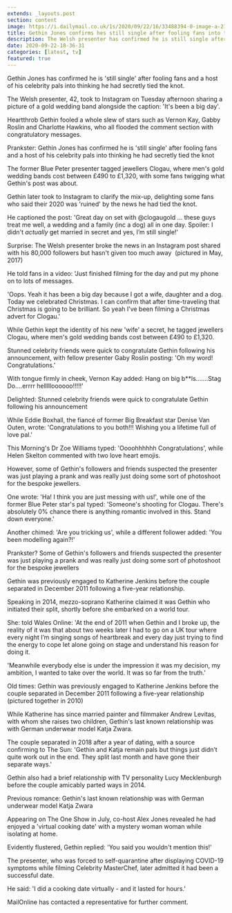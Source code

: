```yaml
---
extends: _layouts.post
section: content
image: https://i.dailymail.co.uk/1s/2020/09/22/16/33488394-0-image-a-21_1600789228137.jpg 
title: Gethin Jones confirms hes still single after fooling fans into thinking he had married 
description: The Welsh presenter has confirmed he is still single after fooling fans and a host of his celebrity pals into thinking he had secretly tied the knot. 
date: 2020-09-22-18-36-31 
categories: [latest, tv] 
featured: true 
--- 
```

Gethin Jones has confirmed he is 'still single' after fooling fans and a host of his celebrity pals into thinking he had secretly tied the knot. 

The Welsh presenter, 42, took to Instagram on Tuesday afternoon sharing a picture of a gold wedding band alongside the caption: 'It's been a big day'. 

Heartthrob Gethin fooled a whole slew of stars such as Vernon Kay, Gabby Roslin and Charlotte Hawkins, who all flooded the comment section with congratulatory messages. 



Prankster: Gethin Jones has confirmed he is 'still single' after fooling fans and a host of his celebrity pals into thinking he had secretly tied the knot

The former Blue Peter presenter tagged jewellers Clogau, where men's gold wedding bands cost between £490 to £1,320, with some fans twigging what Gethin's post was about. 

Gethin later took to Instagram to clarify the mix-up, delighting some fans who said their 2020 was 'ruined' by the news he had tied the knot.

He captioned the post: 'Great day on set with @clogaugold ... these guys treat me well, a wedding and a family (inc a dog) all in one day. Spoiler: I didn't *actually* get married in secret and yes, I’m still single!'

Surprise: The Welsh presenter broke the news in an Instagram post shared with his 80,000 followers but hasn't given too much away  (pictured in May, 2017)

He told fans in a video: 'Just finished filming for the day and put my phone on to lots of messages.

'Oops. Yeah it has been a big day because I got a wife, daughter and a dog. Today we celebrated Christmas. I can confirm that after time-traveling that Christmas is going to be brilliant. So yeah I’ve been filming a Christmas advert for Clogau.'    

While Gethin kept the identity of his new 'wife' a secret, he tagged jewellers Clogau, where men's gold wedding bands cost between £490 to £1,320.

Stunned celebrity friends were quick to congratulate Gethin following his announcement, with fellow presenter Gaby Roslin posting: 'Oh my word! Congratulations.' 

With tongue firmly in cheek, Vernon Kay added: Hang on big b**ls.......Stag Do....errrr hellllloooooo!!!!!' 











Delighted: Stunned celebrity friends were quick to congratulate Gethin following his announcement

While Eddie Boxhall, the fiancé of former Big Breakfast star Denise Van Outen, wrote: 'Congratulations to you both!!! Wishing you a lifetime full of love pal.'

This Morning's Dr Zoe Williams typed: 'Oooohhhhhh Congratulations', while Helen Skelton commented with two love heart emojis. 

However, some of Gethin's followers and friends suspected the presenter was just playing a prank and was really just doing some sort of photoshoot for the bespoke jewellers.  

One wrote: 'Ha! I think you are just messing with us!', while one of the former Blue Peter star's pal typed: 'Someone's shooting for Clogau. There's absolutely 0% chance there is anything romantic involved in this. Stand down everyone.'

Another chimed: 'Are you tricking us', while a different follower added: 'You been modelling again?!' 







Prankster? Some of Gethin's followers and friends suspected the presenter was just playing a prank and was really just doing some sort of photoshoot for the bespoke jewellers

Gethin was previously engaged to Katherine Jenkins before the couple separated in December 2011 following a five-year relationship. 

Speaking in 2014, mezzo-soprano Katherine claimed it was Gethin who initiated their split, shortly before she embarked on a world tour.  

She: told Wales Online: 'At the end of 2011 when Gethin and I broke up, the reality of it was that about two weeks later I had to go on a UK tour where every night I’m singing songs of heartbreak and every day just trying to find the energy to cope let alone going on stage and understand his reason for doing it. 

'Meanwhile everybody else is under the impression it was my decision, my ambition, I wanted to take over the world. It was so far from the truth.' 

Old times: Gethin was previously engaged to Katherine Jenkins before the couple separated in December 2011 following a five-year relationship (pictured together in 2010)

While Katherine has since married painter and filmmaker Andrew Levitas, with whom she raises two children, Gethin's last known relationship was with German underwear model Katja Zwara. 

The couple separated in 2018 after a year of dating, with a source confirming to The Sun: 'Gethin and Katja remain pals but things just didn’t quite work out in the end. They split last month and have gone their separate ways.' 

Gethin also had a brief relationship with TV personality Lucy Mecklenburgh before the couple amicably parted ways in 2014.  

Previous romance: Gethin's last known relationship was with German underwear model Katja Zwara

Appearing on The One Show in July, co-host Alex Jones revealed he had enjoyed a 'virtual cooking date' with a mystery woman woman while isolating at home. 

Evidently flustered, Gethin replied: 'You said you wouldn't mention this!' 

The presenter, who was forced to self-quarantine after displaying COVID-19 symptoms while filming Celebrity MasterChef, later admitted it had been a successful date.   

He said: 'I did a cooking date virtually - and it lasted for hours.' 

MailOnline has contacted a representative for further comment. 

